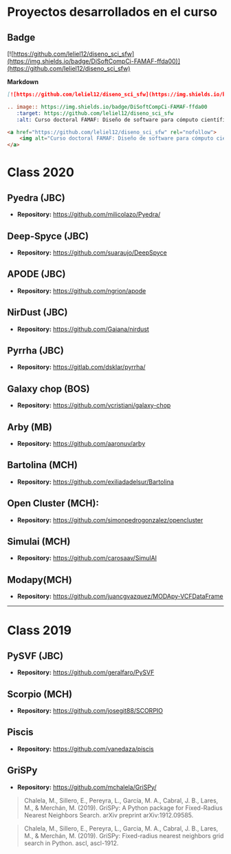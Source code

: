 # Proyectos desarrollados en el curso

## Badge

[![https://github.com/leliel12/diseno_sci_sfw](https://img.shields.io/badge/DiSoftCompCi-FAMAF-ffda00)](https://github.com/leliel12/diseno_sci_sfw)

**Markdown**

```markdown
[![https://github.com/leliel12/diseno_sci_sfw](https://img.shields.io/badge/DiSoftCompCi-FAMAF-ffda00)](https://github.com/leliel12/diseno_sci_sfw)
```

```rst
.. image:: https://img.shields.io/badge/DiSoftCompCi-FAMAF-ffda00
   :target: https://github.com/leliel12/diseno_sci_sfw
   :alt: Curso doctoral FAMAF: Diseño de software para cómputo científico
```

```html
<a href="https://github.com/leliel12/diseno_sci_sfw" rel="nofollow">
    <img alt="Curso doctoral FAMAF: Diseño de software para cómputo científico" src="https://img.shields.io/badge/DiSoftCompCi-FAMAF-ffda00">
</a>
```

# Class 2020

## Pyedra (JBC)

- **Repository:** https://github.com/milicolazo/Pyedra/


## Deep-Spyce (JBC)

- **Repository:** https://github.com/suaraujo/DeepSpyce


## APODE (JBC)

- **Repository:** https://github.com/ngrion/apode


## NirDust (JBC)

- **Repository:** https://github.com/Gaiana/nirdust


## Pyrrha (JBC)

- **Repository:** https://gitlab.com/dsklar/pyrrha/


## Galaxy chop (BOS)

- **Repository:** https://github.com/vcristiani/galaxy-chop


## Arby (MB)

- **Repository:** https://github.com/aaronuv/arby


## Bartolina (MCH)

- **Repository:** https://github.com/exiliadadelsur/Bartolina


## Open Cluster (MCH):

- **Repository:** https://github.com/simonpedrogonzalez/opencluster


## Simulai (MCH)

- **Repository:** https://github.com/carosaav/SimulAI


##  Modapy(MCH)

- **Repository:** https://github.com/juancgvazquez/MODApy-VCFDataFrame



----

# Class 2019


## PySVF (JBC)

- **Repository:** https://github.com/geralfaro/PySVF


## Scorpio (MCH)

- **Repository:** https://github.com/josegit88/SCORPIO

## Piscis

- **Repository:** https://github.com/vanedaza/piscis


## GriSPy

- **Repository:** https://github.com/mchalela/GriSPy/

> Chalela, M., Sillero, E., Pereyra, L., García, M. A., Cabral, J. B., Lares, M., & Merchán, M. (2019). GriSPy: A Python package for Fixed-Radius Nearest Neighbors Search. arXiv preprint arXiv:1912.09585.

> Chalela, M., Sillero, E., Pereyra, L., Garcia, M. A., Cabral, J. B., Lares, M., & Merchán, M. (2019). GriSPy: Fixed-radius nearest neighbors grid search in Python. ascl, ascl-1912.











